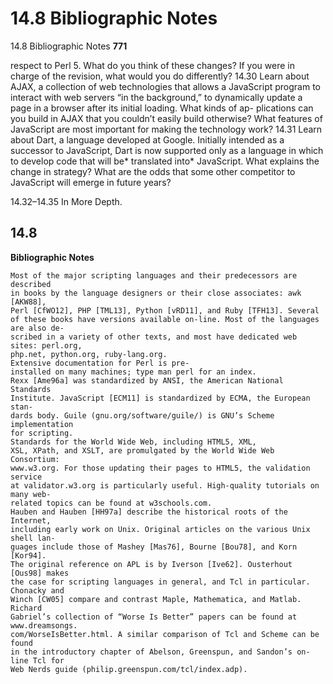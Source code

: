 # 14.8 Bibliographic Notes

14.8 Bibliographic Notes
**771**

respect to Perl 5. What do you think of these changes? If you were in
charge of the revision, what would you do differently?
14.30
Learn about AJAX, a collection of web technologies that allows a JavaScript
program to interact with web servers “in the background,” to dynamically
update a page in a browser after its initial loading. What kinds of ap-
plications can you build in AJAX that you couldn’t easily build otherwise?
What features of JavaScript are most important for making the technology
work?
14.31
Learn about Dart, a language developed at Google. Initially intended as
a successor to JavaScript, Dart is now supported only as a language in
which to develop code that will be* translated into* JavaScript. What explains
the change in strategy? What are the odds that some other competitor to
JavaScript will emerge in future years?

14.32–14.35 In More Depth.
## 14.8

**Bibliographic Notes**
```
Most of the major scripting languages and their predecessors are described
in books by the language designers or their close associates: awk [AKW88],
Perl [CfWO12], PHP [TML13], Python [vRD11], and Ruby [TFH13]. Several
of these books have versions available on-line. Most of the languages are also de-
scribed in a variety of other texts, and most have dedicated web sites: perl.org,
php.net, python.org, ruby-lang.org.
Extensive documentation for Perl is pre-
installed on many machines; type man perl for an index.
Rexx [Ame96a] was standardized by ANSI, the American National Standards
Institute. JavaScript [ECM11] is standardized by ECMA, the European stan-
dards body. Guile (gnu.org/software/guile/) is GNU’s Scheme implementation
for scripting.
Standards for the World Wide Web, including HTML5, XML,
XSL, XPath, and XSLT, are promulgated by the World Wide Web Consortium:
www.w3.org. For those updating their pages to HTML5, the validation service
at validator.w3.org is particularly useful. High-quality tutorials on many web-
related topics can be found at w3schools.com.
Hauben and Hauben [HH97a] describe the historical roots of the Internet,
including early work on Unix. Original articles on the various Unix shell lan-
guages include those of Mashey [Mas76], Bourne [Bou78], and Korn [Kor94].
The original reference on APL is by Iverson [Ive62]. Ousterhout [Ous98] makes
the case for scripting languages in general, and Tcl in particular. Chonacky and
Winch [CW05] compare and contrast Maple, Mathematica, and Matlab. Richard
Gabriel’s collection of “Worse Is Better” papers can be found at www.dreamsongs.
com/WorseIsBetter.html. A similar comparison of Tcl and Scheme can be found
in the introductory chapter of Abelson, Greenspun, and Sandon’s on-line Tcl for
Web Nerds guide (philip.greenspun.com/tcl/index.adp).
```

